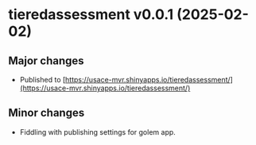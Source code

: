 # tieredassessment v0.0.1 (2025-02-02)

## Major changes

* Published to [https://usace-mvr.shinyapps.io/tieredassessment/](https://usace-mvr.shinyapps.io/tieredassessment/)

## Minor changes
* Fiddling with publishing settings for golem app. 
